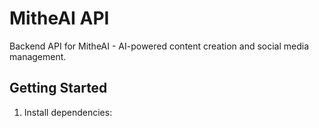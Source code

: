 # MitheAI API

Backend API for MitheAI - AI-powered content creation and social media management.

## Getting Started

1. Install dependencies: